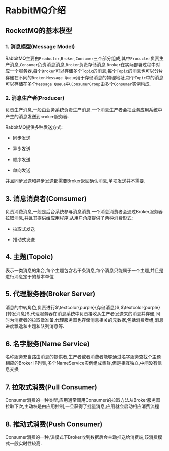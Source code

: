 # RabbitMQ介绍

## RocketMQ的基本模型

### 1. 消息模型(Message Model)

RabbitMQ主要由`Producter`,`Broker`,`Consumer`三个部分组成,其中`Procucter`负责生产消息,`Consumer`负责消息消息,`Broker`负责存储消息.`Broker`在实际部署过程中对应一个服务器,每个`Broker`可以存储多个`Topic`的消息,每个`Topic`的消息也可以分片存储在不同的`Broker`.`Message Queue`用于存储消息的物理地址,每个`Topic`中的消息可以存储在多个`Message Queue`中.`ConsumerGroup`由多个`Consumer`实例构成.

### 2. 消息生产者(Producer)

负责生产消息,一般由业务系统负责生产消息.一个消息生产者会把业务应用系统中产生的消息发送到`broker`服务器.

RabbitMQ提供多种发送方式:

* 同步发送

* 异步发送

* 顺序发送

* 单向发送

并且同步发送和异步发送都需要Broker返回确认消息,单项发送并不需要.

## 3. 消息消费者(Comsumer)

负责消费消息,一般是后台系统参与消息消费,一个消息消费者会通过Broker服务器拉取消息,并且其提供给应用程序,从用户角度提供了两种消费形式:

* 拉取式发送

* 推动式发送

## 4. 主题(Topoic)

表示一类消息的集合,每个主题包含若干条消息,每个消息只能属于一个主题,并且是进行消息定于的基本单位

## 5. 代理服务器(Broker Server)

消息的中转角色,负责进行$\textcolor{purple}{存储消息}$,$\textcolor{purple}{转发消息}$,代理服务器在消息系统中负责接收从生产者发送来的消息并存储,同时为消费者的拉取做准备.代理服务器也存储消息相关的元数据,包括消费者组,消息进度飘逸和主题和队列消息等.

## 6. 名字服务(Name Service)

名称服务充当路由消息的提供者,生产者或者消费者能够通过名字服务查找个主题相应的Broker IP列表,多个NameService实例组成集群,但是相互独立,中间没有信息交换

## 7. 拉取式消费(Pull Consumer)

Consumer消费的一种类型,应用通常调用Consumer的拉取方法从Broker服务器拉取下次,主动权是由应用控制,一旦获得了批量消息,应用就会启动相应消费流程

## 8. 推动式消费(Push Consumer)

Consumer消费的一种,该模式下Broker收到数据后会主动推送给消费端,该消费模式一般实时性较高.
